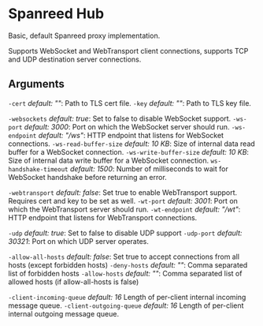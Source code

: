 # Spanreed Hub

Basic, default Spanreed proxy implementation.

Supports WebSocket and WebTransport client connections, supports TCP and UDP destination server connections.

## Arguments

`-cert` _default: ""_: Path to TLS cert file.
`-key` _default: ""_: Path to TLS key file.

`-websockets` _default: true_: Set to false to disable WebSocket support.
`-ws-port` _default: 3000_: Port on which the WebSocket server should run.
`-ws-endpoint` _default: "/ws"_: HTTP endpoint that listens for WebSocket connections.
`-ws-read-buffer-size` _default: 10 KB_: Size of internal data read buffer for a WebSocket connection.
`-ws-write-buffer-size` _default: 10 KB_: Size of internal data write buffer for a WebSocket connection.
`ws-handshake-timeout` _default: 1500_: Number of milliseconds to wait for WebSocket handshake before returning an error.

`-webtransport` _default: false_: Set true to enable WebTransport support. Requires cert and key to be set as well.
`-wt-port` _default: 3001_: Port on which the WebTransport server should run.
`-wt-endpoint` _default: "/wt"_: HTTP endpoint that listens for WebTransport connections.

`-udp` _default: true_: Set to false to disable UDP support
`-udp-port` _default: 30321_: Port on which UDP server operates.

`-allow-all-hosts` _default: false_: Set true to accept connections from all hosts (except forbidden hosts)
`-deny-hosts` _default: ""_: Comma separated list of forbidden hosts
`-allow-hosts` _default: ""_: Comma separated list of allowed hosts (if allow-all-hosts is false)

`-client-incoming-queue` _default: 16_ Length of per-client internal incoming message queue.
`-client-outgoing-queue` _default: 16_ Length of per-client internal outgoing message queue.